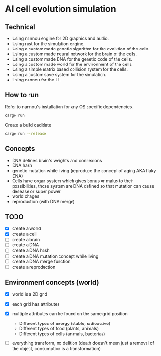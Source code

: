 # AI cell evolution simulation

## Technical

- Using nannou engine for 2D graphics and audio.
- Using rust for the simulation engine.
- Using a custom made genetic algorithm for the evolution of the cells.
- Using a custom made neural network for the brain of the cells.
- Using a custom made DNA for the genetic code of the cells.
- Using a custom made world for the environment of the cells.
- Using a simple matrix based collision system for the cells.
- Using a custom save system for the simulation.
- Using nannou for the UI.

## How to run

Refer to nannou's installation for any OS specific dependencies.

```bash
cargo run
```

Create a build cadidate

```bash
cargo run --release
```

## Concepts

- DNA defines brain's weights and connexions
- DNA hash
- genetic mutation while living (reproduce the concept of aging AKA flaky DNA)
- Cells have organ system which gives bonus or malus to their possibilities, those system are DNA defined so that mutation can cause desease or super power
- world chages
- reproduction (with DNA merge)

## TODO

- [x] create a world
- [x] create a cell
- [ ] create a brain
- [ ] create a DNA
- [ ] create a DNA hash
- [ ] create a DNA mutation concept while living
- [ ] create a DNA merge function
- [ ] create a reproduction

## Environment concepts (world)

- [x] world is a 2D grid
- [x] each grid has attributes
- [x] multiple attributes can be found on the same grid position
    - Different types of energy (stable, radioactive)
    - Different types of food (plants, animals)
    - Different types of cells (animals, bacterias)
- [ ] everything transform, no delition (death doesn't mean just a removal of the object, consumption is a transformation)

